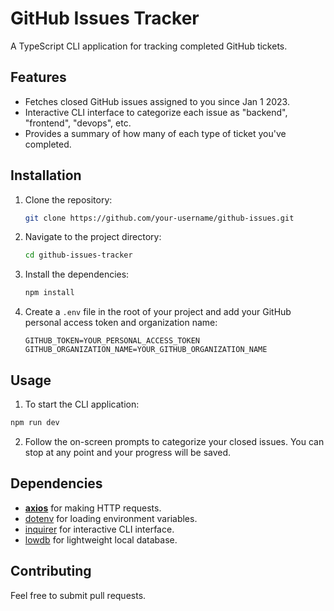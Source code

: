 # GitHub Issues Tracker

A TypeScript CLI application for tracking completed GitHub tickets.

## Features

- Fetches closed GitHub issues assigned to you since Jan 1 2023.
- Interactive CLI interface to categorize each issue as "backend", "frontend", "devops", etc.
- Provides a summary of how many of each type of ticket you've completed.

## Installation

1. Clone the repository:
    ```bash
    git clone https://github.com/your-username/github-issues.git
    ```

2. Navigate to the project directory:
    ```bash
    cd github-issues-tracker
    ```

3. Install the dependencies:
    ```bash
    npm install
    ```

4. Create a `.env` file in the root of your project and add your GitHub personal access token and organization name:
    ```plaintext
    GITHUB_TOKEN=YOUR_PERSONAL_ACCESS_TOKEN
    GITHUB_ORGANIZATION_NAME=YOUR_GITHUB_ORGANIZATION_NAME
    ```

## Usage

1. To start the CLI application:

```bash
npm run dev
```

2. Follow the on-screen prompts to categorize your closed issues. You can stop at any point and your progress will be saved.

## Dependencies
- [**axios**](https://github.com/axios/axios) for making HTTP requests.
- [dotenv](https://github.com/motdotla/dotenv) for loading environment variables.
- [inquirer](https://github.com/SBoudrias/Inquirer.js) for interactive CLI interface.
- [lowdb](https://github.com/typicode/lowdb) for lightweight local database.


## Contributing
Feel free to submit pull requests.

